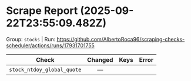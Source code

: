 # Scrape Report (2025-09-22T23:55:09.482Z)

Group: `stocks`  |  Run: https://github.com/AlbertoRoca96/scraping-checks-scheduler/actions/runs/17931701755

| Check | Changed | Keys | Error |
|---|:---:|:--|:--|
| `stock_ntdoy_global_quote` | — |  |  |
